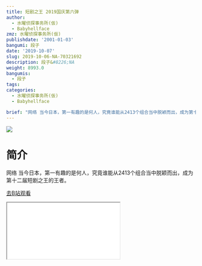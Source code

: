 ```yaml
---
title: 短剧之王 2019国庆第六弹
author:
  - 水曜侦探事务所(仮)
  - Babyhellface
zmz: 水曜侦探事务所(仮)
publishdate: '2001-01-03'
bangumi: 段子
date: '2019-10-07'
slug: 2019-10-06-NA-70321692
description: 段子&#8226;NA
weight: 8993.0
bangumis:
  - 段子
tags:
categories:
  - 水曜侦探事务所(仮)
  - Babyhellface

brief: "网络 当今日本，第一有趣的是何人，究竟谁能从2413个组合当中脱颖而出，成为第十二届短剧之王的王者。"
---
```

![](https://raw.githubusercontent.com/tcgriffith/owaraisite/master/static/tmpimg/c89501e387bc796d6abc9c0bcaa65fc4a82819e9.jpg.480.jpg)
# 简介  
网络
当今日本，第一有趣的是何人，究竟谁能从2413个组合当中脱颖而出，成为第十二届短剧之王的王者。  

[去B站观看](https://www.bilibili.com/video/av70321692/)
<div class ="resp-container"><iframe class="testiframe" src="//player.bilibili.com/player.html?aid=70321692"", scrolling="no", allowfullscreen="true" > </iframe></div> 
